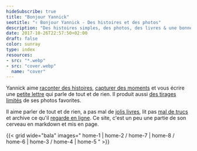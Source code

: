 ```yaml
---
hideSubscribe: true
title: "Bonjour Yannick"
seotitle: "✌️ Bonjour Yannick - Des histoires et des photos"
description: "Des histoires simples, des photos, des livres & une bonne tasse de café."
date: 2017-10-26T22:57:50+02:00
draft: false
color: sunray
type: index
resources:
- src: "*.webp"
- src: "cover.webp"
  name: "cover"
---
```


Yannick aime [raconter des histoires](/posts), [capturer des moments](/daily)
et vous écrire une [petite lettre](/bonjour) qui parle de tout et de rien.
Il produit aussi [des tirages limités](/shop) de ses photos favorites.

Il aime parler de tout et de rien, a pas mal de [jolis livres](/on-paper), lit pas [mal de trucs](/books) et archive ce qu'il [regarde en ligne](/bookmarks). Ce site, c'est un peu une partie de son cerveau en markdown et mis en page.

{{< grid wide="bala" images=" home-1 | home-2 / home-7 | home-8 /  home-6 | home-3 / home-4 | home-5 " >}}

